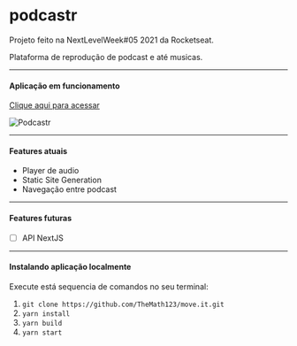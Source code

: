 # podcastr
Projeto feito na NextLevelWeek#05 2021 da Rocketseat.

Plataforma de reprodução de podcast e até musicas.

---

#### Aplicação em funcionamento
[Clique aqui para acessar](podcastr-iota.vercel.app)

![Podcastr](https://i.imgur.com/Leesf3D.png)

---

#### Features atuais
- Player de audio
- Static Site Generation
- Navegação entre podcast

---

#### Features futuras
- [ ] API NextJS

---

#### Instalando aplicação localmente
Execute está sequencia de comandos no seu terminal:
1. ```git clone https://github.com/TheMath123/move.it.git```
2. ```yarn install```
3. ```yarn build```
4. ```yarn start```
